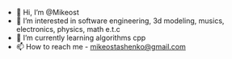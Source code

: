 - 👋 Hi, I’m @Mikeost
- 👀 I’m interested in software engineering, 3d modeling, musics, electronics, physics, math e.t.c 
- 🌱 I’m currently learning algorithms cpp
- 📫 How to reach me - mikeostashenko@gmail.com

<!---
Mikeost/Mikeost is a ✨ special ✨ repository because its `README.md` (this file) appears on your GitHub profile.
You can click the Preview link to take a look at your changes.
--->
